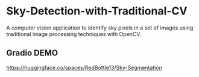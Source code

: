 # Sky-Detection-with-Traditional-CV
A computer vision application to identify sky pixels in a set of images using traditional image processing techniques with OpenCV. 

## Gradio DEMO
https://huggingface.co/spaces/RedBottle13/Sky-Segmentation


